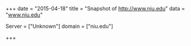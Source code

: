 
+++
date = "2015-04-18"
title = "Snapshot of http://www.niu.edu"
data = "www.niu.edu"

Server = ["Unknown"]
domain = ["niu.edu"]


+++
#
